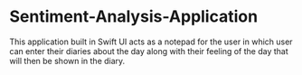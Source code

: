 # Sentiment-Analysis-Application
This application built in Swift UI acts as a notepad for the user in which user can enter their diaries about the day along with their feeling of the day that will then be shown in the diary.
